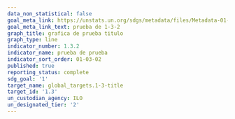 ```yaml
---
data_non_statistical: false
goal_meta_link: https://unstats.un.org/sdgs/metadata/files/Metadata-01-03-01a.pdf
goal_meta_link_text: prueba de 1-3-2
graph_title: grafica de prueba titulo
graph_type: line
indicator_number: 1.3.2
indicator_name: prueba de prueba
indicator_sort_order: 01-03-02
published: true
reporting_status: complete
sdg_goal: '1'
target_name: global_targets.1-3-title
target_id: '1.3'
un_custodian_agency: ILO
un_designated_tier: '2'
---
```

